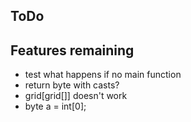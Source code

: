## ToDo

## Features remaining

* test what happens if no main function
* return byte with casts?
* grid[grid[]] doesn't work
* byte a = int[0];